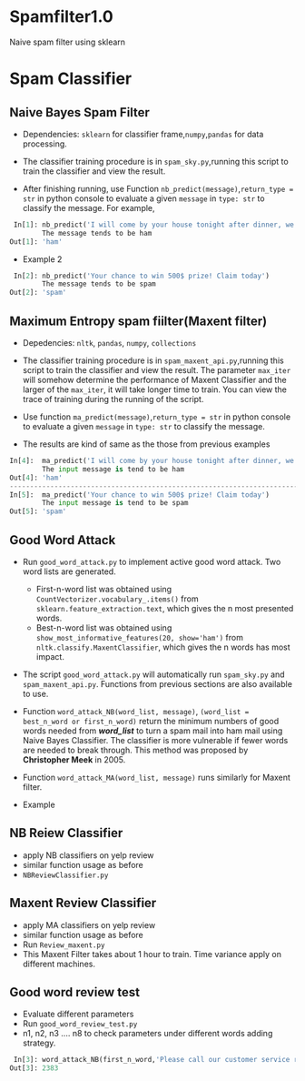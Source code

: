 # Spamfilter1.0
Naive spam filter using sklearn
# Spam Classifier 

## Naive Bayes Spam Filter
* Dependencies: `sklearn` for classifier frame,`numpy`,`pandas` for data processing.

* The classifier training procedure is in `spam_sky.py`,running this script to train the classifier and view the result. 

* After finishing running, use Function `nb_predict(message)`,`return_type = str` in python console to evaluate a given `message` in `type: str` to classify the message. For example,
```python
 In[1]: nb_predict('I will come by your house tonight after dinner, we can hangout somewhere')
        The message tends to be ham
Out[1]: 'ham'
```

* Example 2
  
```python
 In[2]: nb_predict('Your chance to win 500$ prize! Claim today')
        The message tends to be spam
Out[2]: 'spam'
```
## Maximum Entropy spam fiilter(Maxent filter)

* Depedencies: `nltk`, `pandas`, `numpy`, `collections`

* The classifier training procedure is in `spam_maxent_api.py`,running this script to train the classifier and view the result. The parameter `max_iter` will somehow determine the performance of Maxent Classifier and the larger of the `max_iter`, it will take longer time to train. You can view the trace of training during the running of the script.

* Use function `ma_predict(message)`,`return_type = str` in python console to evaluate a given `message` in `type: str` to classify the message.

* The results are kind of same as the those from previous examples
```python
In[4]:  ma_predict('I will come by your house tonight after dinner, we can hangout somewhere')
        The input message is tend to be ham
Out[4]: 'ham'
-----------------------------------------------------------------------------------------------------
In[5]:  ma_predict('Your chance to win 500$ prize! Claim today')
        The input message is tend to be spam
Out[5]: 'spam'
```
## Good Word Attack
* Run  `good_word_attack.py` to implement active good word attack. Two word lists are generated.
    * First-n-word list was obtained using `CountVectorizer.vocabulary_.items()` from `sklearn.feature_extraction.text`, which gives the n most presented words.
    * Best-n-word list was obtained using `show_most_informative_features(20, show='ham')` from `nltk.classify.MaxentClassifier`, which gives the n  words has most impact.

* The script `good_word_attack.py` will automatically run `spam_sky.py` and `spam_maxent_api.py`. Functions from previous sections are also available to use. 

* Function `word_attack_NB(word_list, message)`, `(word_list = best_n_word or first_n_word)` return the minimum numbers of good words needed from ***word_list***  to turn a spam mail into ham mail using Naive Bayes Classifier. The classifier is more vulnerable if fewer words are needed to break through. This method was proposed by **Christopher Meek** in 2005.

* Function `word_attack_MA(word_list, message)` runs similarly for Maxent filter.

* Example

## NB Reiew Classifier
* apply NB classifiers on yelp review
* similar function usage as before
* `NBReviewClassifier.py`
## Maxent Review Classifier
* apply MA classifiers on yelp review
* similar function usage as before
* Run `Review_maxent.py`
* This Maxent Filter takes about 1 hour to train. Time variance apply on different machines.

## Good word review test
* Evaluate different parameters 
* Run `good_word_review_test.py`
* n1, n2, n3 .... n8 to check parameters under different words adding strategy.

```python
 In[3]: word_attack_NB(first_n_word,'Please call our customer service representative on 0800 169 6031 between 10am-9pm as you have WON a guaranteed a £1000 cash or a £5000 prize')
Out[3]: 2383
```
